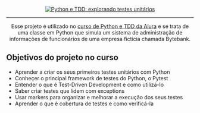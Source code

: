 <p align="center">
  <a href=https://cursos.alura.com.br/course/python-tdd-explorando-testes-unitarios>
    <img src="https://i.imgur.com/XaNW13d.png" alt="Python e TDD: explorando testes unitários">
  </a>
</p>

<hr>

<p align="center">Esse projeto é utilizado no <a href=https://cursos.alura.com.br/course/python-tdd-explorando-testes-unitarios>curso de Python e TDD da Alura</a> e se trata de uma classe em Python que simula um sistema de administração de informações de funcionários de uma empresa fictícia chamada Bytebank.</p>

## Objetivos do projeto no curso

* Aprender a criar os seus primeiros testes unitários com Python
* Conheçer o principal framework de testes do Python, o Pytest
* Entender o que é Test-Driven Development e como utilizá-lo
* Saber criar testes que lidem com exceptions
* Usar markers para organizar e melhorar a execução dos seus testes
* Aprender o que é cobertura de testes e como verificá-la

